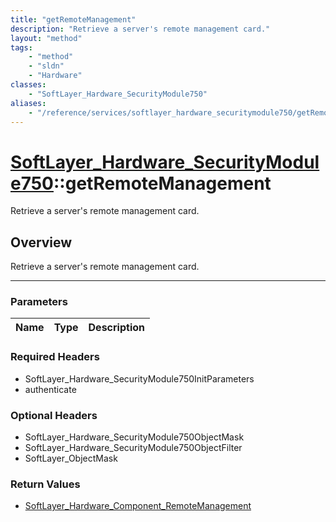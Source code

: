 ```yaml
---
title: "getRemoteManagement"
description: "Retrieve a server's remote management card."
layout: "method"
tags:
    - "method"
    - "sldn"
    - "Hardware"
classes:
    - "SoftLayer_Hardware_SecurityModule750"
aliases:
    - "/reference/services/softlayer_hardware_securitymodule750/getRemoteManagement"
---
```

# [SoftLayer_Hardware_SecurityModule750](/reference/services/SoftLayer_Hardware_SecurityModule750)::getRemoteManagement


Retrieve a server's remote management card.


## Overview 
Retrieve a server's remote management card.

-----

### Parameters 
|Name | Type | Description |
| --- | --- | --- |


### Required Headers
* SoftLayer_Hardware_SecurityModule750InitParameters
* authenticate


### Optional Headers
* SoftLayer_Hardware_SecurityModule750ObjectMask
* SoftLayer_Hardware_SecurityModule750ObjectFilter
* SoftLayer_ObjectMask

### Return Values
* <a href='/reference/datatypes/SoftLayer_Hardware_Component_RemoteManagement'>SoftLayer_Hardware_Component_RemoteManagement </a>




